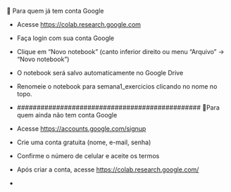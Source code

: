 👤 Para quem já tem conta Google
- Acesse https://colab.research.google.com
- Faça login com sua conta Google
- Clique em “Novo notebook” (canto inferior direito ou menu “Arquivo” → “Novo notebook”)
- O notebook será salvo automaticamente no Google Drive
- Renomeie o notebook para semana1_exercicios clicando no nome no topo.

- ###############################################
👤Para quem ainda não tem conta Google
- Acesse https://accounts.google.com/signup
- Crie uma conta gratuita (nome, e-mail, senha)
- Confirme o número de celular e aceite os termos
- Após criar a conta, acesse https://colab.research.google.com/
- 


